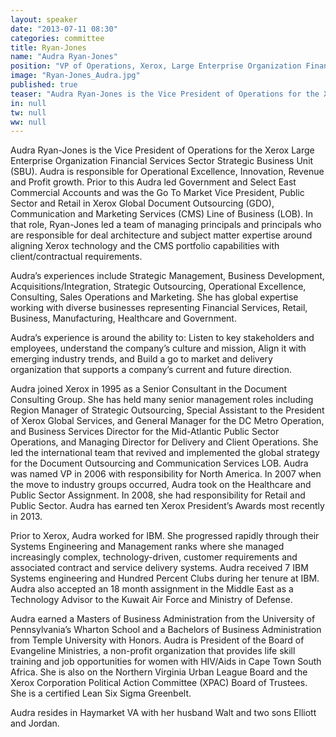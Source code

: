 ```yaml
---
layout: speaker
date: "2013-07-11 08:30"
categories: committee
title: Ryan-Jones
name: "Audra Ryan-Jones"
position: "VP of Operations, Xerox, Large Enterprise Organization Financial Services Sector SBU"
image: "Ryan-Jones_Audra.jpg"
published: true
teaser: "Audra Ryan-Jones is the Vice President of Operations for the Xerox Large Enterprise Organization Financial Services Sector Strategic Business Unit (SBU)."
in: null
tw: null
ww: null
---
```

Audra Ryan-Jones is the Vice President of Operations for the Xerox Large Enterprise Organization Financial Services Sector Strategic Business Unit (SBU).  Audra is responsible for Operational Excellence, Innovation, Revenue and Profit growth.   Prior to this Audra led Government and Select East Commercial Accounts and was the  Go To Market Vice President, Public Sector and Retail in Xerox Global Document Outsourcing (GDO), Communication and Marketing Services (CMS) Line of Business (LOB).   In that role, Ryan-Jones led a team of managing principals and principals who are responsible for deal architecture and subject matter expertise around aligning Xerox technology and the CMS portfolio capabilities with client/contractual requirements. 

Audra’s experiences include Strategic Management, Business Development, Acquisitions/Integration, Strategic Outsourcing, Operational Excellence, Consulting, Sales Operations and Marketing.  She has global expertise working with diverse businesses representing Financial Services, Retail, Business, Manufacturing, Healthcare and Government.

Audra’s experience is around the ability to: Listen to key stakeholders and employees, understand the company’s culture and mission, Align it with emerging industry trends, and Build a go to market and delivery organization that supports a company’s current and future direction.

Audra joined Xerox in 1995 as a Senior Consultant in the Document Consulting Group.  She has held many senior management roles including Region Manager of Strategic Outsourcing, Special Assistant to the President of Xerox Global Services, and General Manager for the DC Metro Operation, and Business Services Director for the Mid-Atlantic Public Sector Operations, and Managing Director for Delivery and Client Operations.  She led the international team that revived and implemented the global strategy for the Document Outsourcing and Communication Services LOB.  Audra was named VP in 2006 with responsibility for North America.  In 2007 when the move to industry groups occurred, Audra took on the Healthcare and Public Sector Assignment.  In 2008, she had responsibility for Retail and Public Sector. Audra has earned ten Xerox President’s Awards most recently in 2013.

Prior to Xerox, Audra worked for IBM.  She progressed rapidly through their Systems Engineering and Management ranks where she managed increasingly complex, technology-driven, customer requirements and associated contract and service delivery systems.  Audra received 7 IBM Systems engineering and Hundred Percent Clubs during her tenure at IBM.  Audra also accepted an 18 month assignment in the Middle East as a Technology Advisor to the Kuwait Air Force and Ministry of Defense.

Audra earned a Masters of Business Administration from the University of Pennsylvania’s Wharton School and a Bachelors of Business Administration from Temple University with Honors.  Audra is President of the Board of Evangeline Ministries, a non-profit organization that provides life skill training and job opportunities for women with HIV/Aids in Cape Town South Africa.   She is also on the Northern Virginia Urban League Board and the Xerox Corporation Political Action Committee (XPAC) Board of Trustees. She is a certified Lean Six Sigma Greenbelt.  

Audra resides in Haymarket VA with her husband Walt and two sons Elliott and Jordan.
